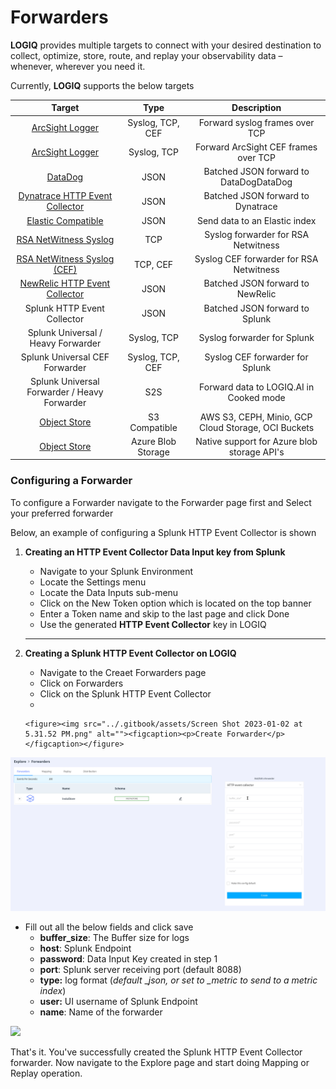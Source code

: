 # Forwarders

**LOGIQ** provides multiple targets to connect with your desired destination to collect, optimize, store, route, and replay your observability data – whenever, wherever you need it.&#x20;

Currently, **LOGIQ** supports the below targets

|                                                        Target                                                       |        Type        |                     Description                     |
| :-----------------------------------------------------------------------------------------------------------------: | :----------------: | :-------------------------------------------------: |
|                [ArcSight Logger](https://logflow-docs.logiq.ai/security-monitor-forwarding/arc-sight)               |  Syslog, TCP, CEF  |            Forward syslog frames over TCP           |
|                [ArcSight Logger](https://logflow-docs.logiq.ai/security-monitor-forwarding/arc-sight)               |     Syslog, TCP    |         Forward ArcSight CEF frames over TCP        |
|              [DataDog](https://logflow-docs.logiq.ai/forwarding-to-monitoring-tools/datadog-forwarding)             |        JSON        |        Batched JSON forward to DataDogDataDog       |
| [Dynatrace HTTP Event Collector](https://logflow-docs.logiq.ai/forwarding-to-monitoring-tools/dynatrace-forwarding) |        JSON        |          Batched JSON forward to Dynatrace          |
|     [Elastic Compatible](https://logflow-docs.logiq.ai/forwarding-to-monitoring-tools/elasticsearch-forwarding)     |        JSON        |            Send data to an Elastic index            |
|          [RSA NetWitness Syslog](https://logflow-docs.logiq.ai/security-monitor-forwarding/rsa-new-witness)         |         TCP        |         Syslog forwarder for RSA Netwitness         |
|       [RSA NetWitness Syslog (CEF)](https://logflow-docs.logiq.ai/security-monitor-forwarding/rsa-new-witness)      |      TCP, CEF      |       Syslog CEF forwarder for RSA Netwitness       |
|  [NewRelic HTTP Event Collector](https://logflow-docs.logiq.ai/forwarding-to-monitoring-tools/new-relic-forwarding) |        JSON        |           Batched JSON forward to NewRelic          |
|                                             Splunk HTTP Event Collector                                             |        JSON        |            Batched JSON forward to Splunk           |
|                                         Splunk Universal  / Heavy Forwarder                                         |     Syslog, TCP    |             Syslog forwarder for Splunk             |
|                                            Splunk Universal CEF Forwarder                                           |  Syslog, TCP, CEF  |           Syslog CEF forwarder for Splunk           |
|                                     Splunk Universal Forwarder / Heavy Forwarder                                    |         S2S        |       Forward data to LOGIQ.AI in Cooked mode       |
|                 [Object Store ](https://logflow-docs.logiq.ai/object-store-forwarding/s3-compatible)                |    S3 Compatible   | AWS S3, CEPH, Minio, GCP Cloud Storage, OCI Buckets |
|               [Object Store](https://logflow-docs.logiq.ai/object-store-forwarding/azure-blob-storage)              | Azure Blob Storage |     Native support for Azure blob storage API's     |

### Configuring a Forwarder

To configure a Forwarder navigate to the Forwarder page first and Select your preferred forwarder

Below, an example of configuring a Splunk HTTP Event Collector is shown

1.  **Creating an HTTP Event Collector Data Input key from Splunk**

    * Navigate to your Splunk Environment&#x20;
    * Locate the Settings menu
    * Locate the Data Inputs sub-menu
    * Click on the New Token option which is located on the top banner
    * Enter a Token name and skip to the last page and click Done&#x20;
    * Use the generated **HTTP Event Collector** key in LOGIQ

    ****
2. **Creating a Splunk HTTP Event Collector on LOGIQ**
   * Navigate to the Creaet Forwarders page
   * Click on Forwarders
   * Click on the Splunk HTTP Event Collector
   *

       <figure><img src="../.gitbook/assets/Screen Shot 2023-01-02 at 5.31.52 PM.png" alt=""><figcaption><p>Create Forwarder</p></figcaption></figure>

![](<../.gitbook/assets/Screenshot from 2022-07-15 18-18-28.png>)

* Fill out all the below fields and click save
  * **buffer\_size**: The Buffer size for logs
  * **host**: Splunk Endpoint
  * **password**: Data Input Key created in step 1
  * **port**: Splunk server receiving port (default 8088)
  * **type:** log format (_default_ \__json, or set to \_metric to send to a metric index_)
  * **user:** UI username of Splunk Endpoint
  * **name**: Name of the forwarder&#x20;

![](<../.gitbook/assets/2022-07-15\_18-42 (1).png>)

That's it. You've successfully created the Splunk HTTP Event Collector forwarder. Now navigate to the Explore page and start doing Mapping or Replay operation.&#x20;

